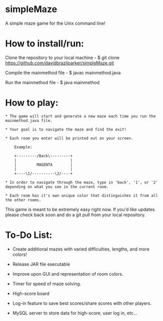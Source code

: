 # simpleMaze
A simple maze game for the Unix command line!

# How to install/run:

Clone the repository to your local machine -
    $ git clone https://github.com/davidbrazilparker/simpleMaze.git

Compile the mainmethod file -
    $ javac mainmethod.java

Run the mainmethod file -
    $ java mainmethod

# How to play:

    * The game will start and generate a new maze each time you run the mainmethod.java file.

    * Your goal is to navigate the maze and find the exit!

    * Each room you enter will be printed out on your screen.

        Example:

        +---------/Back\---------+
        |                        |
        |         MAGENTA        |
        |                        |
        +----\1/----------\2/----+

    * In order to navigate through the maze, type in 'back', '1', or '2' depending on what you see in the current room.

    * Each room has it's own unique color that distinguishes it from all the other rooms.

This game is meant to be extremely easy right now. If you'd like updates please check back soon and do a git pull from your local repository.

# To-Do List:

* Create additional mazes with varied difficulties, lengths, and more colors!

* Release JAR file executable

* Improve upon GUI and representation of room colors.

* Timer for speed of maze solving.

* High-score board

* Log-in feature to save best scores/share scores with other players.

* MySQL server to store data for high-score, user log in, etc...
